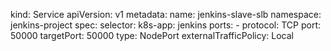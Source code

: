 kind: Service
apiVersion: v1
metadata:
  name: jenkins-slave-slb
  namespace: jenkins-project
spec:
  selector:
    k8s-app: jenkins
  ports:
    - protocol: TCP
      port: 50000
      targetPort: 50000
  type: NodePort
  externalTrafficPolicy: Local
